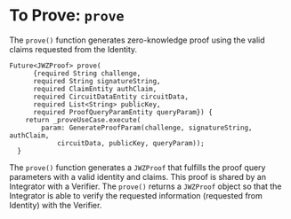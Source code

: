 # To Prove: `prove`
 
The `prove()` function generates zero-knowledge proof using the valid claims requested from the Identity.


```
Future<JWZProof> prove(
      {required String challenge,
      required String signatureString,
      required ClaimEntity authClaim,
      required CircuitDataEntity circuitData,
      required List<String> publicKey,
      required ProofQueryParamEntity queryParam}) {
    return _proveUseCase.execute(
        param: GenerateProofParam(challenge, signatureString, authClaim,
            circuitData, publicKey, queryParam));
  }
```
The `prove()` function generates a `JWZProof` that fulfills the proof query parameters with a valid identity and claims. This proof is shared by an Integrator with a Verifier. The `prove()` returns a `JWZProof` object so that the Integrator is able to verify the requested information (requested from Identity) with the Verifier. 
